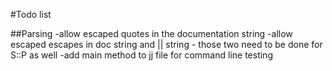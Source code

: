 #Todo list


##Parsing
-allow escaped quotes in the documentation string
-allow escaped escapes in doc string and || string
    - those two need to be done for S::P as well
-add main method to jj file for command line testing
